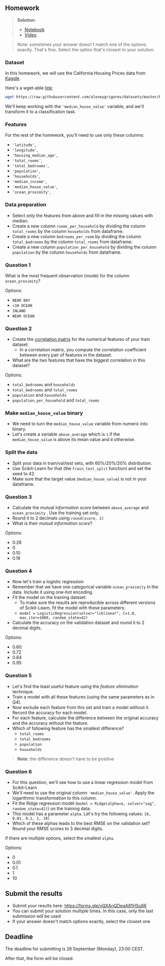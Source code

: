 ## Homework

> **Solution**:
> * [Notebook](homework_3.ipynb)
> * [Video](https://youtu.be/o--DqcyRLEM)

> Note: sometimes your answer doesn't match one of the options exactly. That's fine. 
Select the option that's closest to your solution.

### Dataset

In this homework, we will use the California Housing Prices data from [Kaggle](https://www.kaggle.com/datasets/camnugent/california-housing-prices).

Here's a wget-able [link](https://raw.githubusercontent.com/alexeygrigorev/datasets/master/housing.csv):

```bash
wget https://raw.githubusercontent.com/alexeygrigorev/datasets/master/housing.csv
```
We'll keep working with the `'median_house_value'` variable, and we'll transform it to a classification task. 
 

### Features

For the rest of the homework, you'll need to use only these columns:

* `'latitude'`,
* `'longitude'`,
* `'housing_median_age'`,
* `'total_rooms'`,
* `'total_bedrooms'`,
* `'population'`,
* `'households'`,
* `'median_income'`,
* `'median_house_value'`,
* `'ocean_proximity'`,

### Data preparation

* Select only the features from above and fill in the missing values with median.
* Create a new column `rooms_per_household` by dividing the column `total_rooms` by the column `households` from dataframe. 
* Create a new column `bedrooms_per_room` by dividing the column `total_bedrooms` by the column `total_rooms` from dataframe. 
* Create a new column `population_per_household` by dividing the column `population` by the column `households` from dataframe. 


### Question 1

What is the most frequent observation (mode) for the column `ocean_proximity`?

Options:
* `NEAR BAY`
* `<1H OCEAN`
* `INLAND`
* `NEAR OCEAN`


### Question 2

* Create the [correlation matrix](https://www.google.com/search?q=correlation+matrix) for the numerical features of your train dataset.
    - In a correlation matrix, you compute the correlation coefficient between every pair of features in the dataset.
* What are the two features that have the biggest correlation in this dataset?

Options:
* `total_bedrooms` and `households`
* `total_bedrooms` and `total_rooms`
* `population` and `households`
* `population_per_household` and `total_rooms`


### Make `median_house_value` binary

* We need to turn the `median_house_value` variable from numeric into binary.
* Let's create a variable `above_average` which is `1` if the `median_house_value` is above its mean value and `0` otherwise.

### Split the data

* Split your data in train/val/test sets, with 60%/20%/20% distribution.
* Use Scikit-Learn for that (the `train_test_split` function) and set the seed to 42.
* Make sure that the target value (`median_house_value`) is not in your dataframe.

### Question 3

* Calculate the *mutual information score* between `above_average` and `ocean_proximity` . Use the training set only.
* Round it to 2 decimals using `round(score, 2)`
* What is their *mutual information score*?


Options:
- 0.26
- 0
- 0.10
- 0.16


### Question 4

* Now let's train a logistic regression
* Remember that we have one categorical variable `ocean_proximity` in the data. Include it using one-hot encoding.
* Fit the model on the training dataset.
    - To make sure the results are reproducible across different versions of Scikit-Learn, fit the model with these parameters:
    - `model = LogisticRegression(solver="liblinear", C=1.0, max_iter=1000, random_state=42)`
* Calculate the accuracy on the validation dataset and round it to 2 decimal digits.

Options:
- 0.60
- 0.72
- 0.84
- 0.95


### Question 5 

* Let's find the least useful feature using the *feature elimination* technique.
* Train a model with all these features (using the same parameters as in Q4).
* Now exclude each feature from this set and train a model without it. Record the accuracy for each model.
* For each feature, calculate the difference between the original accuracy and the accuracy without the feature. 
* Which of following feature has the smallest difference? 
   * `total_rooms`
   * `total_bedrooms` 
   * `population`
   * `households`

> **Note**: the difference doesn't have to be positive


### Question 6

* For this question, we'll see how to use a linear regression model from Scikit-Learn
* We'll need to use the original column `'median_house_value'`. Apply the logarithmic transformation to this column.
* Fit the Ridge regression model (`model = Ridge(alpha=a, solver="sag", random_state=42)`) on the training data.
* This model has a parameter `alpha`. Let's try the following values: `[0, 0.01, 0.1, 1, 10]`
* Which of these alphas leads to the best RMSE on the validation set? Round your RMSE scores to 3 decimal digits.

If there are multiple options, select the smallest `alpha`.

Options:
- 0
- 0.01
- 0.1
- 1
- 10



## Submit the results

* Submit your results here: https://forms.gle/vQXAnQDeqA81HSu86
* You can submit your solution multiple times. In this case, only the last submission will be used 
* If your answer doesn't match options exactly, select the closest one


## Deadline

The deadline for submitting is 26 September (Monday), 23:00 CEST.

After that, the form will be closed.
